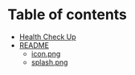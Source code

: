 # Table of contents

* [Health Check Up](README.md)
* [README](resources/README.md)
  * [icon.png](resources/icon.png.md)
  * [splash.png](resources/splash.png.md)

